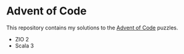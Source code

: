 # Advent of Code

This repository contains my solutions to the [Advent of Code](https://adventofcode.com/) puzzles.

- ZIO 2
- Scala 3

